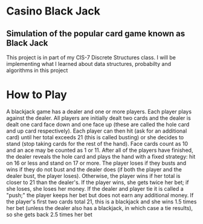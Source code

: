 # Casino Black Jack

## Simulation of the popular card game known as Black Jack

This project is in part of my CIS-7 Discrete Structures class. I will be implementing what I learned about data structures, probabilty and algorithms in this project

# How to Play
A blackjack game has a dealer and one or more players. Each player plays against the dealer. All players
are initially dealt two cards and the dealer is dealt one card face down and one face up (these are called
the hole card and up card respectively). Each player can then hit (ask for an additional card) until her
total exceeds 21 (this is called busting) or she decides to stand (stop taking cards for the rest of the
hand). Face cards count as 10 and an ace may be counted as 1 or 11. After all of the players have
finished, the dealer reveals the hole card and plays the hand with a fixed strategy: hit on 16 or less and
stand on 17 or more.
The player loses if they busts and wins if they do not bust and the dealer does (if both the
player and the dealer bust, the player loses). Otherwise, the player wins if her total is closer to 21 than
the dealer's. If the player wins, she gets twice her bet; if she loses, she loses her money. If the dealer and
player tie it is called a "push;" the player keeps her bet but does not earn any additional money. If the
player's first two cards total 21, this is a blackjack and she wins 1.5 times her bet (unless the dealer also
has a blackjack, in which case a tie results), so she gets back 2.5 times her bet